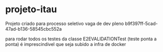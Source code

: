 # projeto-itau
Projeto criado para processo seletivo vaga de dev pleno
b9f397ff-5cad-47ad-b136-58545cbc552a

para rodar todos os testes da classe E2EVALIDATIONTest (teste ponta a ponta) é imprescindivel que seja subido a infra de docker

